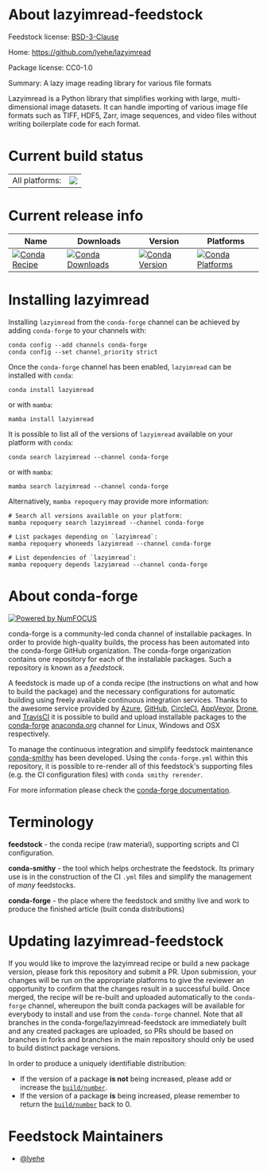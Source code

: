 About lazyimread-feedstock
==========================

Feedstock license: [BSD-3-Clause](https://github.com/conda-forge/lazyimread-feedstock/blob/main/LICENSE.txt)

Home: https://github.com/lyehe/lazyimread

Package license: CC0-1.0

Summary: A lazy image reading library for various file formats

Lazyimread is a Python library that simplifies working with large,
multi-dimensional image datasets. It can handle importing of various
image file formats such as TIFF, HDF5, Zarr, image sequences, and
video files without writing boilerplate code for each format.


Current build status
====================


<table><tr><td>All platforms:</td>
    <td>
      <a href="https://dev.azure.com/conda-forge/feedstock-builds/_build/latest?definitionId=23513&branchName=main">
        <img src="https://dev.azure.com/conda-forge/feedstock-builds/_apis/build/status/lazyimread-feedstock?branchName=main">
      </a>
    </td>
  </tr>
</table>

Current release info
====================

| Name | Downloads | Version | Platforms |
| --- | --- | --- | --- |
| [![Conda Recipe](https://img.shields.io/badge/recipe-lazyimread-green.svg)](https://anaconda.org/conda-forge/lazyimread) | [![Conda Downloads](https://img.shields.io/conda/dn/conda-forge/lazyimread.svg)](https://anaconda.org/conda-forge/lazyimread) | [![Conda Version](https://img.shields.io/conda/vn/conda-forge/lazyimread.svg)](https://anaconda.org/conda-forge/lazyimread) | [![Conda Platforms](https://img.shields.io/conda/pn/conda-forge/lazyimread.svg)](https://anaconda.org/conda-forge/lazyimread) |

Installing lazyimread
=====================

Installing `lazyimread` from the `conda-forge` channel can be achieved by adding `conda-forge` to your channels with:

```
conda config --add channels conda-forge
conda config --set channel_priority strict
```

Once the `conda-forge` channel has been enabled, `lazyimread` can be installed with `conda`:

```
conda install lazyimread
```

or with `mamba`:

```
mamba install lazyimread
```

It is possible to list all of the versions of `lazyimread` available on your platform with `conda`:

```
conda search lazyimread --channel conda-forge
```

or with `mamba`:

```
mamba search lazyimread --channel conda-forge
```

Alternatively, `mamba repoquery` may provide more information:

```
# Search all versions available on your platform:
mamba repoquery search lazyimread --channel conda-forge

# List packages depending on `lazyimread`:
mamba repoquery whoneeds lazyimread --channel conda-forge

# List dependencies of `lazyimread`:
mamba repoquery depends lazyimread --channel conda-forge
```


About conda-forge
=================

[![Powered by
NumFOCUS](https://img.shields.io/badge/powered%20by-NumFOCUS-orange.svg?style=flat&colorA=E1523D&colorB=007D8A)](https://numfocus.org)

conda-forge is a community-led conda channel of installable packages.
In order to provide high-quality builds, the process has been automated into the
conda-forge GitHub organization. The conda-forge organization contains one repository
for each of the installable packages. Such a repository is known as a *feedstock*.

A feedstock is made up of a conda recipe (the instructions on what and how to build
the package) and the necessary configurations for automatic building using freely
available continuous integration services. Thanks to the awesome service provided by
[Azure](https://azure.microsoft.com/en-us/services/devops/), [GitHub](https://github.com/),
[CircleCI](https://circleci.com/), [AppVeyor](https://www.appveyor.com/),
[Drone](https://cloud.drone.io/welcome), and [TravisCI](https://travis-ci.com/)
it is possible to build and upload installable packages to the
[conda-forge](https://anaconda.org/conda-forge) [anaconda.org](https://anaconda.org/)
channel for Linux, Windows and OSX respectively.

To manage the continuous integration and simplify feedstock maintenance
[conda-smithy](https://github.com/conda-forge/conda-smithy) has been developed.
Using the ``conda-forge.yml`` within this repository, it is possible to re-render all of
this feedstock's supporting files (e.g. the CI configuration files) with ``conda smithy rerender``.

For more information please check the [conda-forge documentation](https://conda-forge.org/docs/).

Terminology
===========

**feedstock** - the conda recipe (raw material), supporting scripts and CI configuration.

**conda-smithy** - the tool which helps orchestrate the feedstock.
                   Its primary use is in the construction of the CI ``.yml`` files
                   and simplify the management of *many* feedstocks.

**conda-forge** - the place where the feedstock and smithy live and work to
                  produce the finished article (built conda distributions)


Updating lazyimread-feedstock
=============================

If you would like to improve the lazyimread recipe or build a new
package version, please fork this repository and submit a PR. Upon submission,
your changes will be run on the appropriate platforms to give the reviewer an
opportunity to confirm that the changes result in a successful build. Once
merged, the recipe will be re-built and uploaded automatically to the
`conda-forge` channel, whereupon the built conda packages will be available for
everybody to install and use from the `conda-forge` channel.
Note that all branches in the conda-forge/lazyimread-feedstock are
immediately built and any created packages are uploaded, so PRs should be based
on branches in forks and branches in the main repository should only be used to
build distinct package versions.

In order to produce a uniquely identifiable distribution:
 * If the version of a package **is not** being increased, please add or increase
   the [``build/number``](https://docs.conda.io/projects/conda-build/en/latest/resources/define-metadata.html#build-number-and-string).
 * If the version of a package **is** being increased, please remember to return
   the [``build/number``](https://docs.conda.io/projects/conda-build/en/latest/resources/define-metadata.html#build-number-and-string)
   back to 0.

Feedstock Maintainers
=====================

* [@lyehe](https://github.com/lyehe/)


